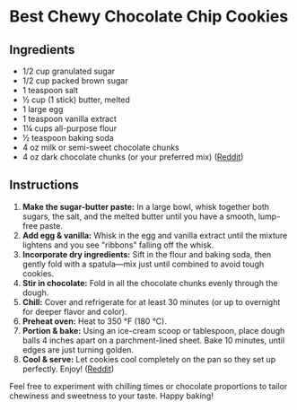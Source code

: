 # Best Chewy Chocolate Chip Cookies

## Ingredients

- 1/2 cup granulated sugar
- 1/2 cup packed brown sugar
- 1 teaspoon salt
- ½ cup (1 stick) butter, melted
- 1 large egg
- 1 teaspoon vanilla extract
- 1¼ cups all-purpose flour
- ½ teaspoon baking soda
- 4 oz milk or semi-sweet chocolate chunks
- 4 oz dark chocolate chunks (or your preferred mix) ([Reddit][1])

## Instructions

1. **Make the sugar-butter paste:** In a large bowl, whisk together both sugars, the salt, and the melted butter until you have a smooth, lump-free paste.
2. **Add egg & vanilla:** Whisk in the egg and vanilla extract until the mixture lightens and you see "ribbons" falling off the whisk.
3. **Incorporate dry ingredients:** Sift in the flour and baking soda, then gently fold with a spatula—mix just until combined to avoid tough cookies.
4. **Stir in chocolate:** Fold in all the chocolate chunks evenly through the dough.
5. **Chill:** Cover and refrigerate for at least 30 minutes (or up to overnight for deeper flavor and color).
6. **Preheat oven:** Heat to 350 °F (180 °C).
7. **Portion & bake:** Using an ice-cream scoop or tablespoon, place dough balls 4 inches apart on a parchment-lined sheet. Bake 10 minutes, until edges are just turning golden.
8. **Cool & serve:** Let cookies cool completely on the pan so they set up perfectly. Enjoy! ([Reddit][1])

Feel free to experiment with chilling times or chocolate proportions to tailor chewiness and sweetness to your taste. Happy baking!

[1]: https://www.reddit.com/r/GifRecipes/comments/6h8qax/the_best_chewy_chocolate_chip_cookies/?utm_source=chatgpt.com "The Best Chewy Chocolate Chip Cookies : r/GifRecipes - Reddit"
